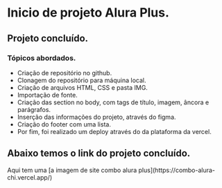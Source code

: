 <h1>Inicio de projeto Alura Plus.</h1>
<h2>Projeto concluído.</h2>
<h3>Tópicos abordados.</h3>

- Criação de repositório no github.
- Clonagem do repositório para máquina local.
- Criação de arquivos HTML, CSS e pasta IMG.
- Importação de fonte.
- Criação das section no body, com tags de título, imagem, âncora e parágrafos.
- Inserção das informações do projeto, através do figma.
- Criação do footer com uma lista.
- Por fim, foi realizado um deploy através do da plataforma da vercel.
<h2>Abaixo temos o link do projeto concluído.</h2>
Aqui tem uma [a imagem de site combo alura plus](https://combo-alura-chi.vercel.app/)
